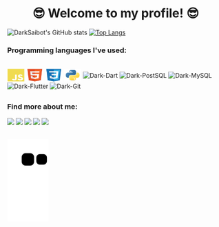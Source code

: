 ### <h1 align="center">😎 Welcome to my profile! 😎 </h1>

![DarkSaibot's GitHub stats](https://github-readme-stats.vercel.app/api?username=darksaibot&show_icons=true&theme=algolia)
[![Top Langs](https://github-readme-stats.vercel.app/api/top-langs/?username=darksaibot&show_icons=true&theme=algolia)](https://github.com/darksaibot/github-readme-stats)


### <h3 align="left">Programming languages ​​I've used: </h3>

<div style="display: inline_block"><br>
  <img align="center" alt="Dark-Js" height="30" width="40" src="https://raw.githubusercontent.com/devicons/devicon/master/icons/javascript/javascript-plain.svg">
  <img align="center" alt="Dark-HTML" height="30" width="40" src="https://raw.githubusercontent.com/devicons/devicon/master/icons/html5/html5-original.svg">
  <img align="center" alt="Dark-CSS" height="30" width="40" src="https://raw.githubusercontent.com/devicons/devicon/master/icons/css3/css3-original.svg">
  <img align="center" alt="Dark-Python" height="30" width="40" src="https://raw.githubusercontent.com/devicons/devicon/master/icons/python/python-original.svg">
  <img align="center" alt="Dark-Dart" height="30" width="40" img src="https://cdn.jsdelivr.net/gh/devicons/devicon/icons/dart/dart-original-wordmark.svg" />
  <img align="center" alt="Dark-PostSQL" height="30" width="40" img src="https://cdn.jsdelivr.net/gh/devicons/devicon/icons/postgresql/postgresql-original-wordmark.svg" />
  <img align="center" alt="Dark-MySQL" height="30" width="40" img src="https://cdn.jsdelivr.net/gh/devicons/devicon/icons/mysql/mysql-original-wordmark.svg" />
  <img align="center" alt="Dark-Flutter" height="30" width="40" img src="https://cdn.jsdelivr.net/gh/devicons/devicon/icons/flutter/flutter-original.svg" />
  <img align="center" alt="Dark-Git" height="30" width="40" img src="https://cdn.jsdelivr.net/gh/devicons/devicon/icons/git/git-original-wordmark.svg" />          
</div>

##

### <h3 align="left">  Find more about me: </h3>

<div> 
  <a href="https://www.instagram.com/gabriel.sp10/" target="_blank"><img src="https://img.shields.io/badge/-Instagram-%23E4405F?style=for-the-badge&logo=instagram&logoColor=white" target="_blank"></a>
  <a href = "mailto:gabrieltobias10@outlook.com"><img src="https://img.shields.io/badge/Microsoft_Outlook-0078D4?style=for-the-badge&logo=microsoft-outlook&logoColor=white"></a>
  <a href="https://www.linkedin.com/in/gabriel-tobias-42ab82158/" target="_blank"><img src="https://img.shields.io/badge/-LinkedIn-%230077B5?style=for-the-badge&logo=linkedin&logoColor=white" target="_blank"></a>
  <a href="https://twitter.com/DarkSaibot_" target="_blank"><img src="https://img.shields.io/badge/Twitter-%231DA1F2.svg?style=for-the-badge&logo=Twitter&logoColor=white"></a>
  <a href="https://www.twitch.tv/darksaibot" target="_blank"><img src="https://img.shields.io/badge/Twitch-9146FF?style=for-the-badge&logo=twitch&logoColor=white" target="_blank"></a>
  
</div>

##

![Snake animation](https://github.com/ececsk/ececsk/blob/output/github-contribution-grid-snake.svg)

          
          
